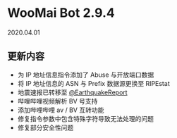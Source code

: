 # WooMai Bot 2.9.4

2020.04.01

## 更新内容

* 为 IP 地址信息指令添加了 Abuse 与开放端口数据
* 将 IP 地址信息的 ASN 与 Prefix 数据源更换至 RIPEstat
* 地震速报已转移至 [@EarthquakeReport](https://t.me/EarthquakeReport)
* 哔哩哔哩视频解析 BV 号支持
* 添加哔哩哔哩 av / BV 互转功能
* 修复指令参数中包含特殊字符导致无法处理的问题
* 修复部分安全性问题

